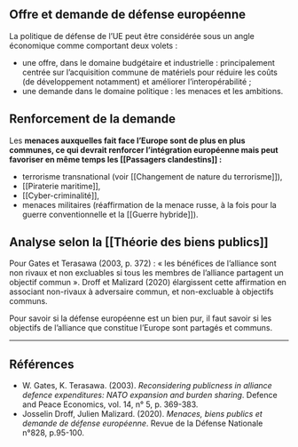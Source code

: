 ## Offre et demande de défense européenne

La politique de défense de l’UE peut être considérée sous un angle économique comme comportant deux volets :

- une offre, dans le domaine budgétaire et industrielle : principalement centrée sur l’acquisition commune de matériels pour réduire les coûts (de développement notamment) et améliorer l’interopérabilité ;
- une demande dans le domaine politique : les menaces et les ambitions.

## Renforcement de la demande

Les **menaces auxquelles fait face l’Europe sont de plus en plus communes, ce qui devrait renforcer l’intégration européenne mais peut favoriser en même temps les [[Passagers clandestins]] :**

- terrorisme transnational (voir [[Changement de nature du terrorisme]]),
- [[Piraterie maritime]],
- [[Cyber-criminalité]],
- menaces militaires (réaffirmation de la menace russe, à la fois pour la guerre conventionnelle et la [[Guerre hybride]]).

## Analyse selon la [[Théorie des biens publics]]

Pour Gates et Terasawa (2003, p. 372) : « les bénéfices de l’alliance sont non rivaux et non excluables si tous les membres de l’alliance partagent un objectif commun ». Droff et Malizard (2020) élargissent cette affirmation en associant non-rivaux à adversaire commun, et non-excluable à objectifs communs.

Pour savoir si la défense européenne est un bien pur, il faut savoir si les objectifs de l’alliance que constitue l’Europe sont partagés et communs.

---

## Références

- W. Gates, K. Terasawa. (2003). _Reconsidering publicness in alliance defence expenditures: NATO expansion and burden sharing_. Defence and Peace Economics, vol. 14, n° 5, p. 369-383.
- Josselin Droff, Julien Malizard. (2020). _Menaces, biens publics et demande de défense européenne_. Revue de la Défense Nationale n°828, p.95-100.